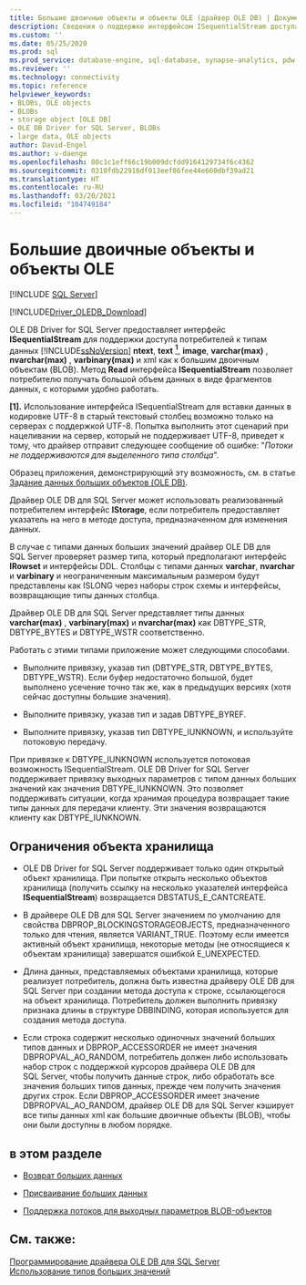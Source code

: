 ```yaml
---
title: Большие двоичные объекты и объекты OLE (драйвер OLE DB) | Документация Майкрософт
description: Сведения о поддержке интерфейсом ISequentialStream доступа объекта-получателя к типам данных SQL Server как большим двоичным объектам в OLE DB Driver for SQL Server.
ms.custom: ''
ms.date: 05/25/2020
ms.prod: sql
ms.prod_service: database-engine, sql-database, synapse-analytics, pdw
ms.reviewer: ''
ms.technology: connectivity
ms.topic: reference
helpviewer_keywords:
- BLOBs, OLE objects
- BLOBs
- storage object [OLE DB]
- OLE DB Driver for SQL Server, BLOBs
- large data, OLE objects
author: David-Engel
ms.author: v-daenge
ms.openlocfilehash: 80c1c1eff66c19b009dcfdd9164129734f6c4362
ms.sourcegitcommit: 0310fdb22916df013eef86fee44e660dbf39ad21
ms.translationtype: HT
ms.contentlocale: ru-RU
ms.lasthandoff: 03/20/2021
ms.locfileid: "104749184"
---
```

# <a name="blobs-and-ole-objects"></a>Большие двоичные объекты и объекты OLE
[!INCLUDE [SQL Server](../../../includes/applies-to-version/sql-asdb-asdbmi-asa-pdw.md)]

[!INCLUDE[Driver_OLEDB_Download](../../../includes/driver_oledb_download.md)]

  OLE DB Driver for SQL Server предоставляет интерфейс **ISequentialStream** для поддержки доступа потребителей к типам данных [!INCLUDE[ssNoVersion](../../../includes/ssnoversion-md.md)] **ntext**, **text** <a href="#text_note"><sup>**1**</sup></a>, **image**, **varchar(max)** , **nvarchar(max)** , **varbinary(max)** и xml как к большим двоичным объектам (BLOB). Метод **Read** интерфейса **ISequentialStream** позволяет потребителю получать большой объем данных в виде фрагментов данных, с которыми удобно работать.

 <b id="text_note">[1].</b> Использование интерфейса ISequentialStream для вставки данных в кодировке UTF-8 в старый текстовый столбец возможно только на серверах с поддержкой UTF-8. Попытка выполнить этот сценарий при нацеливании на сервер, который не поддерживает UTF-8, приведет к тому, что драйвер отправит следующее сообщение об ошибке: "*Потоки не поддерживаются для выделенного типа столбца*".

 Образец приложения, демонстрирующий эту возможность, см. в статье [Задание данных больших объектов (OLE DB)](../../oledb/ole-db-how-to/set-large-data-ole-db.md).  
  
 Драйвер OLE DB для SQL Server может использовать реализованный потребителем интерфейс **IStorage**, если потребитель предоставляет указатель на него в методе доступа, предназначенном для изменения данных.  
  
 В случае с типами данных больших значений драйвер OLE DB для SQL Server проверяет размер типа, который предполагают интерфейс **IRowset** и интерфейсы DDL. Столбцы с типами данных **varchar**, **nvarchar** и **varbinary** и неограниченным максимальным размером будут представлены как ISLONG через наборы строк схемы и интерфейсы, возвращающие типы данных столбца.  
  
 Драйвер OLE DB для SQL Server представляет типы данных **varchar(max)** , **varbinary(max)** и **nvarchar(max)** как DBTYPE_STR, DBTYPE_BYTES и DBTYPE_WSTR соответственно.  
  
 Работать с этими типами приложение может следующими способами.  
  
-   Выполните привязку, указав тип (DBTYPE_STR, DBTYPE_BYTES, DBTYPE_WSTR). Если буфер недостаточно большой, будет выполнено усечение точно так же, как в предыдущих версиях (хотя сейчас доступны большие значения).  
  
-   Выполните привязку, указав тип и задав DBTYPE_BYREF.  
  
-   Выполните привязку, указав тип DBTYPE_IUNKNOWN, и используйте потоковую передачу.  
  
 При привязке к DBTYPE_IUNKNOWN используется потоковая возможность ISequentialStream. OLE DB Driver for SQL Server поддерживает привязку выходных параметров с типом данных больших значений как значения DBTYPE_IUNKNOWN. Это позволяет поддерживать ситуации, когда хранимая процедура возвращает такие типы данных для передачи клиенту. Эти значения возвращаются клиенту как DBTYPE_IUNKNOWN.  
  
## <a name="storage-object-limitations"></a>Ограничения объекта хранилища  
  
-   OLE DB Driver for SQL Server поддерживает только один открытый объект хранилища. При попытке открыть несколько объектов хранилища (получить ссылку на несколько указателей интерфейса **ISequentialStream**) возвращается DBSTATUS_E_CANTCREATE.  
  
-   В драйвере OLE DB для SQL Server значением по умолчанию для свойства DBPROP_BLOCKINGSTORAGEOBJECTS, предназначенного только для чтения, является VARIANT_TRUE. Поэтому если имеется активный объект хранилища, некоторые методы (не относящиеся к объектам хранилища) завершатся ошибкой E_UNEXPECTED.  
  
-   Длина данных, представляемых объектами хранилища, которые реализует потребитель, должна быть известна драйверу OLE DB для SQL Server при создании метода доступа к строке, ссылающегося на объект хранилища. Потребитель должен выполнить привязку признака длины в структуре DBBINDING, которая используется для создания метода доступа.  
  
-   Если строка содержит несколько одиночных значений больших типов данных и DBPROP_ACCESSORDER не имеет значения DBPROPVAL_AO_RANDOM, потребитель должен либо использовать набор строк с поддержкой курсоров драйвера OLE DB для SQL Server, чтобы получить данные строк, либо обработать все значения больших типов данных, прежде чем получить значения других строк. Если DBPROP_ACCESSORDER имеет значение DBPROPVAL_AO_RANDOM, драйвер OLE DB для SQL Server кэширует все типы данных xml как большие двоичные объекты (BLOB), чтобы они были доступны в любом порядке.  
  
## <a name="in-this-section"></a>в этом разделе  
  
-   [Возврат больших данных](../../oledb/ole-db-blobs/getting-large-data.md)  
  
-   [Присваивание больших данных](../../oledb/ole-db-blobs/setting-large-data.md)  
  
-   [Поддержка потоков для выходных параметров BLOB-объектов](../../oledb/ole-db-blobs/streaming-support-for-blob-output-parameters.md)  
  
## <a name="see-also"></a>См. также:  
 [Программирование драйвера OLE DB для SQL Server](../../oledb/ole-db/oledb-driver-for-sql-server-programming.md)        
 [Использование типов больших значений](../../oledb/features/using-large-value-types.md)  
  
  
